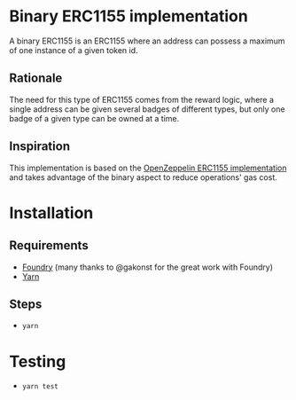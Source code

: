 # Binary ERC1155 implementation

A binary ERC1155 is an ERC1155 where an address can possess a maximum of one instance of a given token id.

## Rationale

The need for this type of ERC1155 comes from the reward logic, where a single address can be given several badges of different types, but only one badge of a given type can be owned at a time.

## Inspiration

This implementation is based on the [OpenZeppelin ERC1155 implementation](https://github.com/OpenZeppelin/openzeppelin-contracts/blob/master/contracts/token/ERC1155/ERC1155.sol) and takes advantage of the binary aspect to reduce operations' gas cost.

# Installation

## Requirements

- [Foundry](https://github.com/gakonst/foundry) (many thanks to @gakonst for the great work with Foundry)
- [Yarn](https://yarnpkg.com/)

## Steps

- `yarn`

# Testing

- `yarn test`
